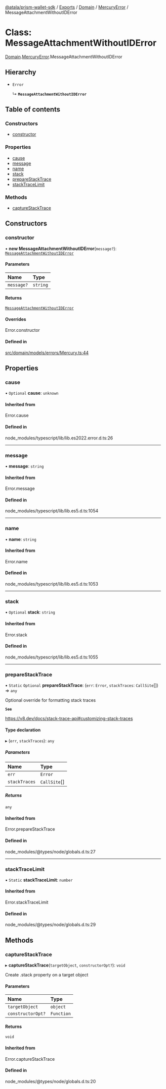 [@atala/prism-wallet-sdk](../README.md) / [Exports](../modules.md) / [Domain](../modules/Domain.md) / [MercuryError](../modules/Domain.MercuryError.md) / MessageAttachmentWithoutIDError

# Class: MessageAttachmentWithoutIDError

[Domain](../modules/Domain.md).[MercuryError](../modules/Domain.MercuryError.md).MessageAttachmentWithoutIDError

## Hierarchy

- `Error`

  ↳ **`MessageAttachmentWithoutIDError`**

## Table of contents

### Constructors

- [constructor](Domain.MercuryError.MessageAttachmentWithoutIDError.md#constructor)

### Properties

- [cause](Domain.MercuryError.MessageAttachmentWithoutIDError.md#cause)
- [message](Domain.MercuryError.MessageAttachmentWithoutIDError.md#message)
- [name](Domain.MercuryError.MessageAttachmentWithoutIDError.md#name)
- [stack](Domain.MercuryError.MessageAttachmentWithoutIDError.md#stack)
- [prepareStackTrace](Domain.MercuryError.MessageAttachmentWithoutIDError.md#preparestacktrace)
- [stackTraceLimit](Domain.MercuryError.MessageAttachmentWithoutIDError.md#stacktracelimit)

### Methods

- [captureStackTrace](Domain.MercuryError.MessageAttachmentWithoutIDError.md#capturestacktrace)

## Constructors

### constructor

• **new MessageAttachmentWithoutIDError**(`message?`): [`MessageAttachmentWithoutIDError`](Domain.MercuryError.MessageAttachmentWithoutIDError.md)

#### Parameters

| Name | Type |
| :------ | :------ |
| `message?` | `string` |

#### Returns

[`MessageAttachmentWithoutIDError`](Domain.MercuryError.MessageAttachmentWithoutIDError.md)

#### Overrides

Error.constructor

#### Defined in

[src/domain/models/errors/Mercury.ts:44](https://github.com/hyperledger/identus-edge-agent-sdk-ts/blob/1a3abf65a2f89b4ecd0f28af600329805573d6fc/src/domain/models/errors/Mercury.ts#L44)

## Properties

### cause

• `Optional` **cause**: `unknown`

#### Inherited from

Error.cause

#### Defined in

node_modules/typescript/lib/lib.es2022.error.d.ts:26

___

### message

• **message**: `string`

#### Inherited from

Error.message

#### Defined in

node_modules/typescript/lib/lib.es5.d.ts:1054

___

### name

• **name**: `string`

#### Inherited from

Error.name

#### Defined in

node_modules/typescript/lib/lib.es5.d.ts:1053

___

### stack

• `Optional` **stack**: `string`

#### Inherited from

Error.stack

#### Defined in

node_modules/typescript/lib/lib.es5.d.ts:1055

___

### prepareStackTrace

▪ `Static` `Optional` **prepareStackTrace**: (`err`: `Error`, `stackTraces`: `CallSite`[]) => `any`

Optional override for formatting stack traces

**`See`**

https://v8.dev/docs/stack-trace-api#customizing-stack-traces

#### Type declaration

▸ (`err`, `stackTraces`): `any`

##### Parameters

| Name | Type |
| :------ | :------ |
| `err` | `Error` |
| `stackTraces` | `CallSite`[] |

##### Returns

`any`

#### Inherited from

Error.prepareStackTrace

#### Defined in

node_modules/@types/node/globals.d.ts:27

___

### stackTraceLimit

▪ `Static` **stackTraceLimit**: `number`

#### Inherited from

Error.stackTraceLimit

#### Defined in

node_modules/@types/node/globals.d.ts:29

## Methods

### captureStackTrace

▸ **captureStackTrace**(`targetObject`, `constructorOpt?`): `void`

Create .stack property on a target object

#### Parameters

| Name | Type |
| :------ | :------ |
| `targetObject` | `object` |
| `constructorOpt?` | `Function` |

#### Returns

`void`

#### Inherited from

Error.captureStackTrace

#### Defined in

node_modules/@types/node/globals.d.ts:20
